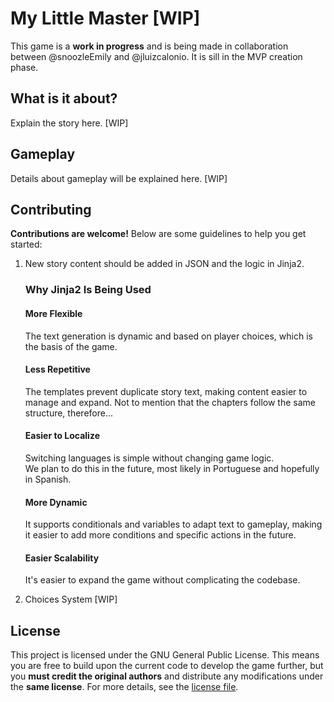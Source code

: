 # My Little Master [WIP]
 
This game is a **work in progress** and is being made in collaboration between @snoozleEmily and @jluizcalonio. It is sill in the MVP creation phase.

## What is it about?

Explain the story here. [WIP]

## Gameplay

Details about gameplay will be explained here. [WIP]


## Contributing

**Contributions are welcome!** Below are some guidelines to help you get started:

1. New story content should be added in JSON and the logic in Jinja2.

    ### Why Jinja2 Is Being Used  

    #### More Flexible  
    The text generation is dynamic and based on player choices, which is the basis of the game.  

    #### Less Repetitive  
    The templates prevent duplicate story text, making content easier to manage and expand. Not to mention that the chapters follow the same structure, therefore...  

    #### Easier to Localize  
    Switching languages is simple without changing game logic.  
    We plan to do this in the future, most likely in Portuguese and hopefully in Spanish.  

    #### More Dynamic  
    It supports conditionals and variables to adapt text to gameplay, making it easier to add more conditions and specific actions in the future.  

    #### Easier Scalability  
    It's easier to expand the game without complicating the codebase.  

2. Choices System [WIP]

## License

This project is licensed under the GNU General Public License. This means you are free to build upon the current code to develop the game further, but you **must credit the original authors** and distribute any modifications under the **same license**. For more details, see the [license file](\LICENSE).
